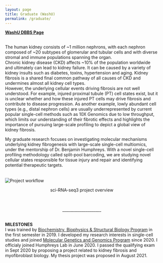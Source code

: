 ```yaml
---
layout: page
title: Graduate (WashU)
permalink: /graduate/
---
```


<p style="text-align:justify">
<strong><a href="http://dbbs.wustl.edu/curstudents/Pages/student_bio.aspx?SID=7712"> WashU DBBS Page</a></strong><br>
<br>
  
  
The human kidney consists of ~1 million nephrons, with each nephron composed of ~20 subtypes of glomerular and tubular cells and with diverse stromal and immune populations spanning the organ.<br>
Chronic kidney disease (CKD) affects ~10% of the population worldwide and ultimately can lead to kidney failure. It can be caused by a variety of kidney insults such as diabetes, toxins, hypertension and aging. Kidney fibrosis is a shared final common pathway of all causes of CKD and undermines almost all kidney cell types.<br>
However, the underlying cellular events driving fibrosis are not well understood. For example, injured proximal tubule (PT) cell states exist, but it is unclear whether and how these injured PT cells may drive fibrosis and contribute to disease progression. As another example, lowly abundant cell types (e.g., distal nephron cells) are usually underrepresented by current popular single-cell methods such as 10X Genomics due to low throughput, which limits our understanding of their fibrotic effects and highlights the importance of pursuing large-scale profiling to depict a global view of kidney fibrosis.<br>
  
  
My graduate research focuses on investigating molecular mechanisms underlying kidney fibrogenesis with large-scale single-cell multiomics, under the mentorship of Dr. Benjamin Humphreys. With a novel single-cell profiling methodology called split-pool barcoding, we are studying novel cellular states responsible for tissue injury and repair and identifying potential therapeutic targets.<br><br><br>
<img src="https://haikuoli.github.io/files/sciseq-scheme.png" alt="Project workflow">
<p align="center">sci-RNA-seq3 project overview<br><br><br>
</p>

<p align="center">____________________
</p>

<br>
<strong>MILESTONES</strong><br>
I was trained by <a href="http://dbbs.wustl.edu/divprograms/biophysics/Pages/BBSB.aspx">Biochemistry, Biophysics & Structural Biology Program</a> in the first semester in 2019. I developed my research interests in single-cell studies and joined <a href="http://dbbs.wustl.edu/divprograms/genetics/Pages/default.aspx">Molecular Genetics and Genomics Program</a> since 2020. I officialy joined Humphreys Lab in June 2020. I passed the qualifying exam in Sept 2020 by proposing a project related to kidney fibrosis and myofibroblast biology. My thesis project was proposed in August 2021.<br><br>
  
